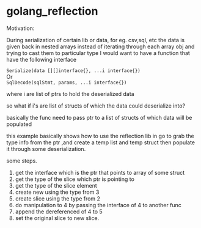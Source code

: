 # golang_reflection

Motivation:

During serialization of certain lib or data, for eg. csv,sql, etc the data is given back in nested arrays
instead of iterating through each array obj and trying to cast them to particular type I would want to have a function that have the following interface


`Serialize(data [][]interface{}, ...i interface{})`  
Or  
`SqlDecode(sqlStmt, params, ...i interface{})`

where i are list of ptrs to hold the deserialized data

so what if i's are list of structs of which the data could deserialize into?


basically the func need to pass ptr to a list of structs of which data will be populated

this example basically shows how to use the reflection lib in go to grab the type info from the ptr ,and create a
temp list and temp struct then populate it through some deserialization.

some steps.
1. get the interface which is the ptr that points to array of some struct
2. get the type of the slice which ptr is pointing to
3. get the type of the slice element
4. create new using the type from 3
5. create slice using the type from 2
6. do manipulation to 4 by passing the interface of 4 to another func
7. append the dereferenced of 4 to 5
8. set the original slice to new slice.